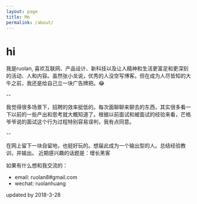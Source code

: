 ```yaml
---
layout: page
title: Me
permalink: /about/
---
```


# hi
我是ruolan, 喜欢互联网、产品设计、新科技以及让人精神和生活更富足和更深刻的活动、人和内容。虽然张小龙说，优秀的人没空写博客。但在成为人尽皆知的大牛之前，我还是给自己立一块广告牌把。😂

--

我觉得很多场景下，招聘的效率挺低的。每次面聊聊来聊去的东西，其实很多看一下以前的一些产出和思考就大概知道了。根据以前面试和被面试的经验来看，芒格爷爷说的面试这个行为过程特别容易误判，我有点同意。

--

在网上留下一块自留地，也挺好玩的。想届此成为一个输出型的人。总结经验教训，并输出。
近期感兴趣的话题是：增长黑客

如果有什么想和我交流的：
- email: ruolan8#gmail.com
- wechat: ruolanhuang

updated by 2018-3-28

